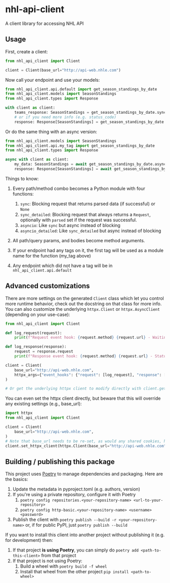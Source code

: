 # nhl-api-client
A client library for accessing NHL API

## Usage
First, create a client:

```python
from nhl_api_client import Client

client = Client(base_url="http://api-web.nhle.com")
```

Now call your endpoint and use your models:

```python
from nhl_api_client.api.default import get_season_standings_by_date
from nhl_api_client.models import SeasonStandings
from nhl_api_client.types import Response

with client as client:
    teams_response: SeasonStandings = get_season_standings_by_date.sync('2023-11-15', client=client)
    # or if you need more info (e.g. status_code)
    response: Response[SeasonStandings] = get_season_standings_by_date.sync_detailed('2023-11-15', client=client)
```

Or do the same thing with an async version:

```python
from nhl_api_client.models import SeasonStandings
from nhl_api_client.api.my_tag import get_season_standings_by_date
from nhl_api_client.types import Response

async with client as client:
    my_data: SeasonStandings = await get_season_standings_by_date.asyncio('2023-11-15', client=client)
    response: Response[SeasonStandings] = await get_season_standings_by_date.asyncio_detailed('2023-11-15', client=client)
```

Things to know:
1. Every path/method combo becomes a Python module with four functions:
    1. `sync`: Blocking request that returns parsed data (if successful) or `None`
    1. `sync_detailed`: Blocking request that always returns a `Request`, optionally with `parsed` set if the request was successful.
    1. `asyncio`: Like `sync` but async instead of blocking
    1. `asyncio_detailed`: Like `sync_detailed` but async instead of blocking

1. All path/query params, and bodies become method arguments.
1. If your endpoint had any tags on it, the first tag will be used as a module name for the function (my_tag above)
1. Any endpoint which did not have a tag will be in `nhl_api_client.api.default`

## Advanced customizations

There are more settings on the generated `Client` class which let you control more runtime behavior, check out the docstring on that class for more info. You can also customize the underlying `httpx.Client` or `httpx.AsyncClient` (depending on your use-case):

```python
from nhl_api_client import Client

def log_request(request):
    print(f"Request event hook: {request.method} {request.url} - Waiting for response")

def log_response(response):
    request = response.request
    print(f"Response event hook: {request.method} {request.url} - Status {response.status_code}")

client = Client(
    base_url="http://api-web.nhle.com",
    httpx_args={"event_hooks": {"request": [log_request], "response": [log_response]}},
)

# Or get the underlying httpx client to modify directly with client.get_httpx_client() or client.get_async_httpx_client()
```

You can even set the httpx client directly, but beware that this will override any existing settings (e.g., base_url):

```python
import httpx
from nhl_api_client import Client

client = Client(
    base_url="http://api-web.nhle.com",
)
# Note that base_url needs to be re-set, as would any shared cookies, headers, etc.
client.set_httpx_client(httpx.Client(base_url="http://api-web.nhle.com", proxies="http://localhost:8030"))
```

## Building / publishing this package
This project uses [Poetry](https://python-poetry.org/) to manage dependencies  and packaging.  Here are the basics:
1. Update the metadata in pyproject.toml (e.g. authors, version)
1. If you're using a private repository, configure it with Poetry
    1. `poetry config repositories.<your-repository-name> <url-to-your-repository>`
    1. `poetry config http-basic.<your-repository-name> <username> <password>`
1. Publish the client with `poetry publish --build -r <your-repository-name>` or, if for public PyPI, just `poetry publish --build`

If you want to install this client into another project without publishing it (e.g. for development) then:
1. If that project **is using Poetry**, you can simply do `poetry add <path-to-this-client>` from that project
1. If that project is not using Poetry:
    1. Build a wheel with `poetry build -f wheel`
    1. Install that wheel from the other project `pip install <path-to-wheel>`

